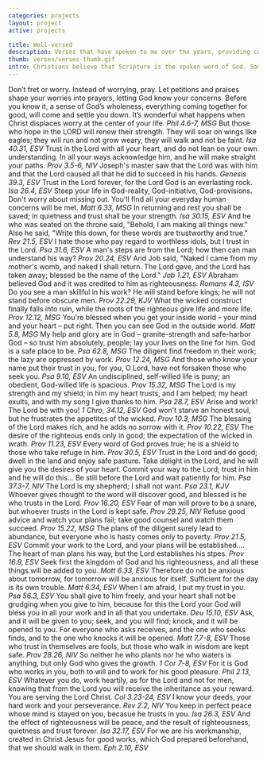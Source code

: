 ```yaml
---
categories: projects
layout: project
active: projects

title: Well-versed
description: Verses that have spoken to me over the years, providing comfort and guidance and direction when I needed it.
thumb: verses/verses-thumb.gif
intro: Christians believe that Scripture is the spoken word of God. Some take this more literally, others more figuratively. I'm somewhere in the middle. Here are verses that have spoken to me over the years, providing comfort and guidance and direction when I needed it.
---
```


<p class="verse-list">
  <span>Don’t fret or worry. Instead of worrying, pray. Let petitions and praises shape your worries into prayers, letting God know your concerns. Before you know it, a sense of God’s wholeness, everything coming together for good, will come and settle you down. It’s wonderful what happens when Christ displaces worry at the center of your life. <cite>Phil 4.6-7, MSG</cite> </span>
  <span>But those who hope in the LORD will renew their strength. They will soar on wings like eagles; they will run and not grow weary, they will walk and not be faint. <cite>Isa 40.31, ESV</cite></span>
  <span>Trust in the Lord with all your heart, and do not lean on your own understanding. In all your ways acknowledge him, and he will make straight your paths. <cite>Prov 3.5-6, NIV</cite></span>
  <span>Joseph's master saw that the Lord was with him and that the Lord caused all that he did to succeed in his hands. <cite>Genesis 39.3, ESV</cite></span>
  <span>Trust in the Lord forever, for the Lord God is an everlasting rock. <cite>Isa 26.4, ESV</cite></span>
  <span>Steep your life in God-reality, God-initiative, God-provisions. Don't worry about missing out. You'll find all your everyday human concerns will be met. <cite>Matt 6.33, MSG</cite></span>
  <span>In returning and rest you shall be saved; in quietness and trust shall be your strength. <cite>Isa 30.15, ESV</cite></span>
  <span>And he who was seated on the throne said, "Behold, I am making all things new." Also he said, "Write this down, for these words are trustworthy and true." <cite>Rev 21.5, ESV</cite></span>
  <span>I hate those who pay regard to worthless idols, but I trust in the Lord. <cite>Psa 31.6, ESV</cite></span>
  <span>A man's steps are from the Lord; how then can man understand his way? <cite>Prov 20.24, ESV</cite></span>
  <span>And Job said, "Naked I came from my mother's womb, and naked I shall return. The Lord gave, and the Lord has taken away; blessed be the name of the Lord." <cite>Job 1.21, ESV</cite></span>
  <span>Abraham believed God and it was credited to him as righteousness. <cite>Romans 4.3, ISV</cite></span>
  <span>Do you see a man skillful in his work? He will stand before kings; he will not stand before obscure men. <cite>Prov 22.29, KJV</cite></span>
  <span>What the wicked construct finally falls into ruin, while the roots of the righteous give life and more life. <cite>Prov 12.12, MSG</cite></span>
   <span>You're blessed when you get your inside world – your mind and your heart – put right. Then you can see God in the outside world. <cite>Matt 5.8, MSG</cite></span>
  <span>My help and glory are in God – granite-strength and safe-harbor God – so trust him absolutely, people; lay your lives on the line for him. God is a safe place to be. <cite>Psa 62.8, MSG</cite></span>
  <span>The diligent find freedom in their work; the lazy are oppressed by work. <cite>Prov 12.24, MSG</cite></span>
  <span>And those who know your name put their trust in you, for you, O Lord, have not forsaken those who seek you. <cite>Psa 9.10, ESV</cite></span>
  <span>An undisciplined, self-willed life is puny; an obedient, God-willed life is spacious. <cite>Prov 15.32, MSG</cite></span>
  <span>The Lord is my strength and my shield; in him my heart trusts, and I am helped; my heart exults, and with my song I give thanks to him. <cite>Psa 28.7, ESV</cite></span>
  <span>Arise and work! The Lord be with you! <cite>1 Chro, 34.12, ESV</cite></span>
  <span>God won't starve an honest soul, but he frustrates the appetites of the wicked. <cite>Prov 10.3, MSG</cite></span>
  <span>The blessing of the Lord makes rich, and he adds no sorrow with it. <cite>Prov 10.22, ESV</cite></span>
  <span>The desire of the righteous ends only in good; the expectation of the wicked in wrath. <cite>Prov 11.23, ESV</cite></span>
  <span>Every word of God proves true; he is a shield to those who take refuge in him. <cite>Prov 30.5, ESV</cite></span>
	<span>Trust in the Lord and do good; dwell in the land and enjoy safe pasture. Take delight in the Lord, and he will give you the desires of your heart. Commit your way to the Lord; trust in him and he will do this... Be still before the Lord and wait patiently for him. <cite>Psa 37.3-7, NIV</cite></span>
  <span>The Lord is my shepherd; I shall not want. <cite>Psa 23.1, KJV</cite></span>
  <span>Whoever gives thought to the word will discover good, and blessed is he who trusts in the Lord. <cite>Prov 16.20, ESV</cite></span>
  <span>Fear of man will prove to be a snare, but whoever trusts in the Lord is kept safe. <cite>Prov 29.25, NIV</cite></span>
  <span>Refuse good advice and watch your plans fail; take good counsel and watch them succeed. <cite>Prov 15.22, MSG</cite></span>
  <span>The plans of the diligent surely lead to abundance, but everyone who is hasty comes only to poverty. <cite>Prov 21.5, ESV</cite></span>
  <span>Commit your work to the Lord, and your plans will be established.... The heart of man plans his way, but the Lord establishes his stpes. <cite>Prov 16.9, ESV</cite></span>
  <span>Seek first the kingdom of God and his righteousness, and all these things will be added to you. <cite>Matt 6.33, ESV</cite></span>
  <span>Therefore do not be anxious about tomorrow, for tomorrow will be anxious for itself. Sufficient for the day is its own trouble. <cite>Matt 6.34, ESV</cite></span>
  <span>When I am afraid, I put my trust in you. <cite>Psa 56.3, ESV</cite></span>
  <span>You shall give to him freely, and your heart shall not be grudging when you give to him, because for this the Lord your God will bless you in all your work and in all that you undertake. <cite>Deu 15.10, ESV</cite></span>
  <span>Ask, and it will be given to you; seek, and you will find; knock, and it will be opened to you. For everyone who asks receives, and the one who seeks finds, and to the one who knocks it will be opened. <cite>Matt 7.7-8, ESV</cite></span>
  <span>Those who trust in themselves are fools, but those who walk in wisdom are kept safe. <cite> Prov 28.26, NIV</cite></span>
  <span>So neither he who plants nor he who waters is anything, but only God who gives the growth. <cite>1 Cor 7-8, ESV</cite></span>
  <span>For it is God who works in you, both to will and to work for his good pleasure. <cite>Phil 2.13, ESV</cite></span>
  <span>Whatever you do, work heartily, as for the Lord and not for men, knowing that from the Lord you will receive the inheritance as your reward. You are serving the Lord Christ. <cite>Col 3.23-24, ESV</cite></span>
  <span>I know your deeds, your hard work and your perseverance. <cite>Rev 2.2, NIV</cite></span>
  <span>You keep in perfect peace whose mind is stayed on you, becasue he trusts in you. <cite>Isa 26.3, ESV</cite></span>
  <span>And the effect of righteousness will be peace, and the result of righteousness, quietness and trust forever. <cite>Isa 32.17, ESV</cite></span>
  <span>For we are his workmanship, created in Christ Jesus for good works, which God prepared beforehand, that we should walk in them. <cite>Eph 2.10, ESV</cite></span>
  <span> <cite></cite></span>
</p>
